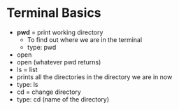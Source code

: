 # Terminal Basics

* __pwd__ = print working directory
  * To find out where we are in the terminal
  * type: pwd
* open
 * open (whatever pwd returns)
* ls = list
 * prints all the directories in the directory we are in now
 * type: ls
* cd = change directory
 * type: cd (name of the directory)
